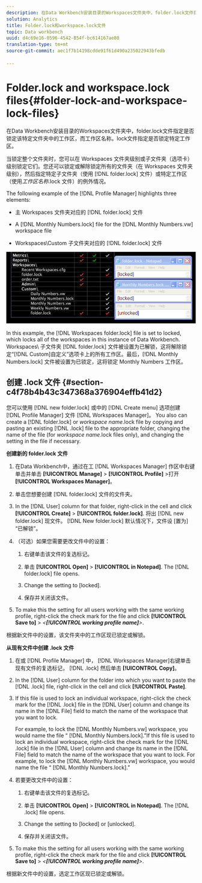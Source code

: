 ```yaml
---
description: 在Data Workbench安装目录的Workspaces文件夹中，folder.lock文件指定是否锁定该特定文件夹中的工作区，而工作区名称。lock文件指定是否锁定特定工作区。
solution: Analytics
title: Folder.lock和workspace.lock文件
topic: Data workbench
uuid: d4c69e16-0596-4542-854f-bc614167ae80
translation-type: tm+mt
source-git-commit: aec1f7b14198cdde91f61d490a235022943bfedb

---
```



# Folder.lock and workspace.lock files{#folder-lock-and-workspace-lock-files}

在Data Workbench安装目录的Workspaces文件夹中，folder.lock文件指定是否锁定该特定文件夹中的工作区，而工作区名称。lock文件指定是否锁定特定工作区。

当锁定整个文件夹时，您可以在 Workspaces 文件夹级别或子文件夹（选项卡）级别锁定它们。您还可以锁定或解除锁定所有的文件夹（在 Workspaces 文件夹级别），然后指定特定子文件夹（使用 [!DNL folder.lock] 文件）或特定工作区（使用&#x200B;*工作区名称*.lock 文件）的例外情况。

The following example of the [!DNL Profile Manager] highlights three elements:

* 主 Workspaces 文件夹对应的 [!DNL folder.lock] 文件
* A [!DNL Monthly Numbers.lock] file for the [!DNL Monthly Numbers.vw] workspace file

* Workspaces\Custom 子文件夹对应的 [!DNL folder.lock] 文件

![](assets/wsp_Locking_lockFiles.png)

In this example, the [!DNL Workspaces folder.lock] file is set to locked, which locks all of the workspaces in this instance of Data Workbench. Workspaces\ 子文件夹 [!DNL folder.lock] 文件被设置为已解锁，这将解除锁定“[!DNL Custom]自定义”选项卡上的所有工作区。最后，[!DNL Monthly Numbers.lock] 文件被设置为已锁定，这将锁定 Monthly Numbers 工作区。

## 创建 .lock 文件 {#section-c4f78b4b43c347368a376904effb41d2}

您可以使用 [!DNL new folder.lock] 或中的 [!DNL Create menu] 选项创建 [!DNL Profile Manager] 文件 [!DNL Workspaces Manager]。 You also can create a [!DNL folder.lock] or *workspace name*.lock file by copying and pasting an existing [!DNL .lock] file to the appropriate folder, changing the name of the file (for *workspace name*.lock files only), and changing the setting in the file if necessary.

**创建新的 folder.lock 文件**

1. 在Data Workbench中，通过在工 [!DNL Workspaces Manager] 作区中右键单击并单击 **[!UICONTROL Manage]** > **[!UICONTROL Profile]** >打开 **[!UICONTROL Workspaces Manager]**。
1. 单击您想要创建 [!DNL folder.lock] 文件的文件夹。
1. In the [!DNL User] column for that folder, right-click in the cell and click **[!UICONTROL Create]** > **[!UICONTROL folder.lock]**. 将出 [!DNL new folder.lock] 现文件。 [!DNL New folder.lock] 默认情况下，文件设 [置为] “已解锁”。
1. （可选）如果您需要更改文件中的设置：

   1. 右键单击该文件的复选标记。
   1. 单击 **[!UICONTROL Open]** > **[!UICONTROL in Notepad]**. The [!DNL folder.lock] file opens.

   1. Change the setting to [locked].
   1. 保存并关闭该文件。

1. To make this the setting for all users working with the same working profile, right-click the check mark for the file and click **[!UICONTROL Save to]** > *&lt;**[!UICONTROL working profile name]**>*.

根据新文件中的设置，该文件夹中的工作区现已锁定或解锁。

**从现有文件中创建 .lock 文件**

1. 在或 [!DNL Profile Manager] 中， [!DNL Workspaces Manager]右键单击现有文件的复选标记， [!DNL .lock] 然后单击 **[!UICONTROL Copy]**。
1. In the [!DNL User] column for the folder into which you want to paste the [!DNL .lock] file, right-click in the cell and click **[!UICONTROL Paste]**.
1. If this file is used to lock an individual workspace, right-click the check mark for the [!DNL .lock] file in the [!DNL User] column and change its name in the [!DNL File] field to match the name of the workspace that you want to lock.

   For example, to lock the [!DNL Monthly Numbers.vw] workspace, you would name the file “ [!DNL Monthly Numbers.lock].”If this file is used to lock an individual workspace, right-click the check mark for the [!DNL .lock] file in the [!DNL User] column and change its name in the [!DNL File] field to match the name of the workspace that you want to lock. For example, to lock the [!DNL Monthly Numbers.vw] workspace, you would name the file “ [!DNL Monthly Numbers.lock].”

1. 若要更改文件中的设置：

   1. 右键单击该文件的复选标记。
   1. 单击 **[!UICONTROL Open]** > **[!UICONTROL in Notepad]**. The [!DNL .lock] file opens.

   1. Change the setting to [locked] or [unlocked].
   1. 保存并关闭该文件。

1. To make this the setting for all users working with the same working profile, right-click the check mark for the file and click **[!UICONTROL Save to]** > *&lt;**[!UICONTROL working profile name]**>*.

根据新文件中的设置，选定工作区现已锁定或解锁。
